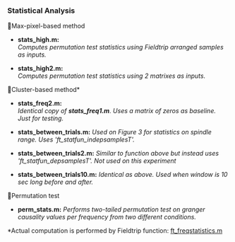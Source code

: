 ### Statistical Analysis

:dart:Max-pixel-based method

* **stats_high.m:**  
*Computes permutation test statistics using Fieldtrip arranged samples as inputs.*

* **stats_high2.m:**  
*Computes permutation test statistics using 2 matrixes as inputs.*

:dart:Cluster-based method*


* **stats_freq2.m:**  
*Identical copy of **stats_freq1.m**. Uses a matrix of zeros as baseline. Just for testing.* 

* **stats_between_trials.m:**
*Used on Figure 3 for statistics on spindle range.  Uses 'ft_statfun_indepsamplesT'.* 

* **stats_between_trials2.m:**
*Similar to function above but instead uses 'ft_statfun_depsamplesT'. Not used on this experiment*

* **stats_between_trials10.m:**
*Identical as above. Used when window is 10 sec long before and after.*  

:dart:Permutation test
* **perm_stats.m:**
*Performs two-tailed permutation test on granger causality values per frequency from two different conditions.*  

*Actual computation is performed by Fieldtrip function: [ft_freqstatistics.m](http://www.fieldtriptoolbox.org/reference/ft_freqstatistics)



